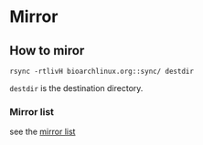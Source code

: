 # Mirror

## How to miror

```
rsync -rtlivH bioarchlinux.org::sync/ destdir 
```

`destdir` is the destination directory.

### Mirror list

see the [mirror list](./mirrorlist.bio)
